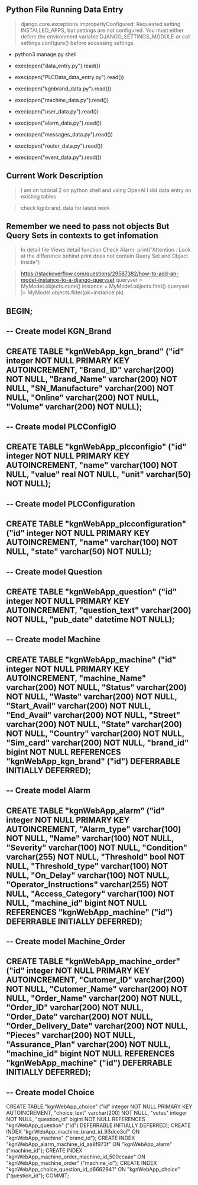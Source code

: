 

## Python File Running Data Entry

> django.core.exceptions.ImproperlyConfigured: Requested setting INSTALLED_APPS, but settings are not configured. You must either define the environment variable DJANGO_SETTINGS_MODULE or call settings.configure() before accessing settings.

- python3 manage.py shell

- exec(open("data_entry.py").read())
- exec(open("PLCData_data_entry.py").read())
- exec(open("kgnbrand_data.py").read())
- exec(open("machine_data.py").read())
- exec(open("user_data.py").read())
- exec(open("alarm_data.py").read())
- exec(open("messages_data.py").read())
- exec(open("router_data.py").read())
- exec(open("event_data.py").read())

## Current Work Description

> I am on tutorial 2 on python shell and using OpenAI I did data entry on existing tables

> check kgnbrand_data for latest work




## Remember we need to pass not objects But Query Sets in contexts to get infomation


>  In detail file Views detail function Check Alarm:   print("Attention : Look at the difference behind print does not contain Query Set and Object Inside")

> https://stackoverflow.com/questions/29587382/how-to-add-an-model-instance-to-a-django-queryset
> queryset = MyModel.objects.none()
> instance = MyModel.objects.first()
> queryset |= MyModel.objects.filter(pk=instance.pk)



BEGIN;
--
-- Create model KGN_Brand
--
CREATE TABLE "kgnWebApp_kgn_brand" ("id" integer NOT NULL PRIMARY KEY AUTOINCREMENT, "Brand_ID" varchar(200) NOT NULL, "Brand_Name" varchar(200) NOT NULL, "SN_Manufacture" varchar(200) NOT NULL, "Online" varchar(200) NOT NULL, "Volume" varchar(200) NOT NULL);
--
-- Create model PLCConfigIO
--
CREATE TABLE "kgnWebApp_plcconfigio" ("id" integer NOT NULL PRIMARY KEY AUTOINCREMENT, "name" varchar(100) NOT NULL, "value" real NOT NULL, "unit" varchar(50) NOT NULL);
--
-- Create model PLCConfiguration
--
CREATE TABLE "kgnWebApp_plcconfiguration" ("id" integer NOT NULL PRIMARY KEY AUTOINCREMENT, "name" varchar(100) NOT NULL, "state" varchar(50) NOT NULL);
--
-- Create model Question
--
CREATE TABLE "kgnWebApp_question" ("id" integer NOT NULL PRIMARY KEY AUTOINCREMENT, "question_text" varchar(200) NOT NULL, "pub_date" datetime NOT NULL);
--
-- Create model Machine
--
CREATE TABLE "kgnWebApp_machine" ("id" integer NOT NULL PRIMARY KEY AUTOINCREMENT, "machine_Name" varchar(200) NOT NULL, "Status" varchar(200) NOT NULL, "Waste" varchar(200) NOT NULL, "Start_Avail" varchar(200) NOT NULL, "End_Avail" varchar(200) NOT NULL, "Street" varchar(200) NOT NULL, "State" varchar(200) NOT NULL, "Country" varchar(200) NOT NULL, "Sim_card" varchar(200) NOT NULL, "brand_id" bigint NOT NULL REFERENCES "kgnWebApp_kgn_brand" ("id") DEFERRABLE INITIALLY DEFERRED);
--
-- Create model Alarm
--
CREATE TABLE "kgnWebApp_alarm" ("id" integer NOT NULL PRIMARY KEY AUTOINCREMENT, "Alarm_type" varchar(100) NOT NULL, "Name" varchar(100) NOT NULL, "Severity" varchar(100) NOT NULL, "Condition" varchar(255) NOT NULL, "Threshold" bool NOT NULL, "Threshold_type" varchar(100) NOT NULL, "On_Delay" varchar(100) NOT NULL, "Operator_Instructions" varchar(255) NOT NULL, "Access_Category" varchar(100) NOT NULL, "machine_id" bigint NOT NULL REFERENCES "kgnWebApp_machine" ("id") DEFERRABLE INITIALLY DEFERRED);
--
-- Create model Machine_Order
--
CREATE TABLE "kgnWebApp_machine_order" ("id" integer NOT NULL PRIMARY KEY AUTOINCREMENT, "Cutomer_ID" varchar(200) NOT NULL, "Cutomer_Name" varchar(200) NOT NULL, "Order_Name" varchar(200) NOT NULL, "Order_ID" varchar(200) NOT NULL, "Order_Date" varchar(200) NOT NULL, "Order_Delivery_Date" varchar(200) NOT NULL, "Pieces" varchar(200) NOT NULL, "Assurance_Plan" varchar(200) NOT NULL, "machine_id" bigint NOT NULL REFERENCES "kgnWebApp_machine" ("id") DEFERRABLE INITIALLY DEFERRED);
--
-- Create model Choice
--
CREATE TABLE "kgnWebApp_choice" ("id" integer NOT NULL PRIMARY KEY AUTOINCREMENT, "choice_text" varchar(200) NOT NULL, "votes" integer NOT NULL, "question_id" bigint NOT NULL REFERENCES "kgnWebApp_question" ("id") DEFERRABLE INITIALLY DEFERRED);
CREATE INDEX "kgnWebApp_machine_brand_id_93dce3cf" ON "kgnWebApp_machine" ("brand_id");
CREATE INDEX "kgnWebApp_alarm_machine_id_aa8f973f" ON "kgnWebApp_alarm" ("machine_id");
CREATE INDEX "kgnWebApp_machine_order_machine_id_500ccaae" ON "kgnWebApp_machine_order" ("machine_id");
CREATE INDEX "kgnWebApp_choice_question_id_d6662941" ON "kgnWebApp_choice" ("question_id");
COMMIT;